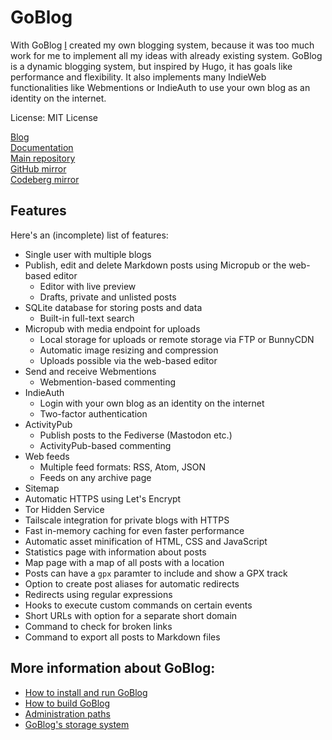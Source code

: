 # GoBlog

With GoBlog [I](https://jlelse.blog) created my own blogging system, because it was too much work for me to implement all my ideas with already existing system. GoBlog is a dynamic blogging system, but inspired by Hugo, it has goals like performance and flexibility. It also implements many IndieWeb functionalities like Webmentions or IndieAuth to use your own blog as an identity on the internet.

License: MIT License

[Blog](https://goblog.app/)  
[Documentation](https://docs.goblog.app)  
[Main repository](https://git.jlel.se/jlelse/GoBlog)  
[GitHub mirror](https://github.com/jlelse/GoBlog)  
[Codeberg mirror](https://codeberg.org/jlelse/GoBlog)

## Features

Here's an (incomplete) list of features:

- Single user with multiple blogs
- Publish, edit and delete Markdown posts using Micropub or the web-based editor
    - Editor with live preview
    - Drafts, private and unlisted posts
- SQLite database for storing posts and data
    - Built-in full-text search
- Micropub with media endpoint for uploads
    - Local storage for uploads or remote storage via FTP or BunnyCDN
    - Automatic image resizing and compression
    - Uploads possible via the web-based editor
- Send and receive Webmentions
    - Webmention-based commenting
- IndieAuth
    - Login with your own blog as an identity on the internet
    - Two-factor authentication
- ActivityPub
    - Publish posts to the Fediverse (Mastodon etc.)
    - ActivityPub-based commenting
- Web feeds
    - Multiple feed formats: RSS, Atom, JSON
    - Feeds on any archive page
- Sitemap
- Automatic HTTPS using Let's Encrypt
- Tor Hidden Service
- Tailscale integration for private blogs with HTTPS
- Fast in-memory caching for even faster performance
- Automatic asset minification of HTML, CSS and JavaScript
- Statistics page with information about posts
- Map page with a map of all posts with a location
- Posts can have a `gpx` paramter to include and show a GPX track
- Option to create post aliases for automatic redirects
- Redirects using regular expressions
- Hooks to execute custom commands on certain events
- Short URLs with option for a separate short domain
- Command to check for broken links
- Command to export all posts to Markdown files

## More information about GoBlog:

- [How to install and run GoBlog](./install.md)
- [How to build GoBlog](./build.md)
- [Administration paths](./admin-paths.md)
- [GoBlog's storage system](./storage.md)